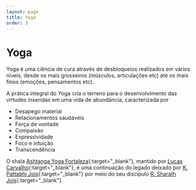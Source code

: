 ```yaml
---
layout: page
title: Yoga
order: 3
---
```

# Yoga
Yoga é uma ciência de cura através de desbloqueios realizados em vários níveis, desde os mais grosseiros (músculos, articulações etc) até os mais finos (emoções, pensamentos etc).

A prática integral do Yoga cria o terreno para o desenvolvimento das virtudes inseridas em uma vida de abundância, caracterizada por
* Desapego material
* Relacionamentos saudáveis
* Força de vontade
* Compaixão
* Expressividade
* Foco e intuição
* Transcendência

O shala [Ashtanga Yoga Fortaleza](https://www.facebook.com/ashtangayogafortaleza/){:target="_blank"}, mantido por [Lucas Carvalho](https://www.facebook.com/profile.php?id=100006901727112){:target="_blank"}, é uma continuação do legado deixado por [K. Pattabhi Jois](https://en.wikipedia.org/wiki/K._Pattabhi_Jois){:target="_blank"} por meio do seu discípulo [R. Sharath Jois](https://en.wikipedia.org/wiki/R._Sharath_Jois){:target="_blank"}.
